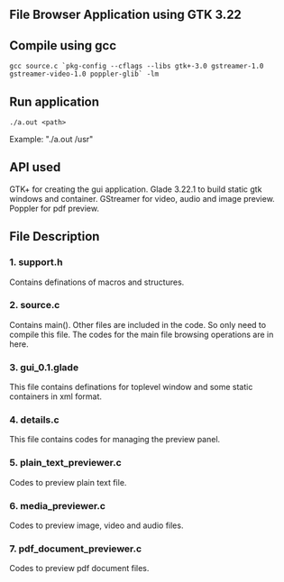 ## File Browser Application using GTK 3.22

## Compile using gcc
	gcc source.c `pkg-config --cflags --libs gtk+-3.0 gstreamer-1.0 gstreamer-video-1.0 poppler-glib` -lm

## Run application
	./a.out <path>
Example: "./a.out /usr"

## API used
GTK+ for creating the gui application.
Glade 3.22.1 to build static gtk windows and container.
GStreamer for video, audio and image preview.
Poppler for pdf preview.

## File Description
### 1. support.h

Contains definations of macros and structures.

### 2. source.c 
Contains main().
Other files are included in the code. So only need to compile this file.
The codes for the main file browsing operations are in here. 

### 3. gui_0.1.glade
This file contains definations for toplevel window and some static containers in xml format.

### 4. details.c
This file contains codes for managing the preview panel. 

### 5. plain_text_previewer.c
Codes to preview plain text file.

### 6. media_previewer.c
Codes to preview image, video and audio files.

### 7. pdf_document_previewer.c
Codes to preview pdf document files.
